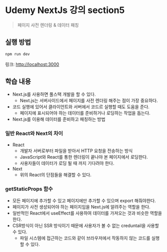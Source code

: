 # Udemy NextJs 강의 section5

> 페이지 사전 렌더링 & 데이터 패칭

## 실행 방법

```bash
npm run dev
```

링크: [http://localhost:3000](http://localhost:3000)

## 학습 내용

- Next.js를 사용하면 풀스택 개발을 할 수 있다.
  - Next.js는 서버사이드에서 페이지를 사전 렌더링 해주는 점이 가장 중요하다.
- 코드 실행에 있어서 클라이언트와 서버에서 코드르 실행할 때도 도움을 준다.
  - 페이지에 표시되어야 하는 데이터를 준비하거나 로딩하는 작업을 돕는다.
- Next.js를 이용해 데이터를 준비하고 패칭하는 방법

### 일반 React와 Next의 차이
- React
  - 개발자 서버로부터 파일을 받아서 HTTP 요청을 전송하는 방식
  - JavaScript와 React를 통한 렌더링이 끝나야 본 페이지에서 로딩한다.
  - 사용자들이 데이터가 로딩 될 때 까지 기다려야 한다.
- Next
  - 위의 React의 단점들을 해결할 수 있다.

### getStaticProps 함수
- 모든 페이지에 추가할 수 있고 페이지에만 추가할 수 있으며 export 해줘야한다.
- 페이지가 사전 생성되어야 하는 페이지임을 Next.js에 알려주는 역할을 한다.
- 일반적인 React에서 useEffect를 사용하여 데이터를 가져오는 것과 비슷한 역할을 한다.
- CSR방식이 아닌 SSR 방식이기 때문에 사용자가 볼 수 없는 creduntail을 사용할 수 있다.
  - 파일 시스템에 접근하는 코드와 같이 브라우저에서 작동하지 않는 코드를 실행할 수 있다.